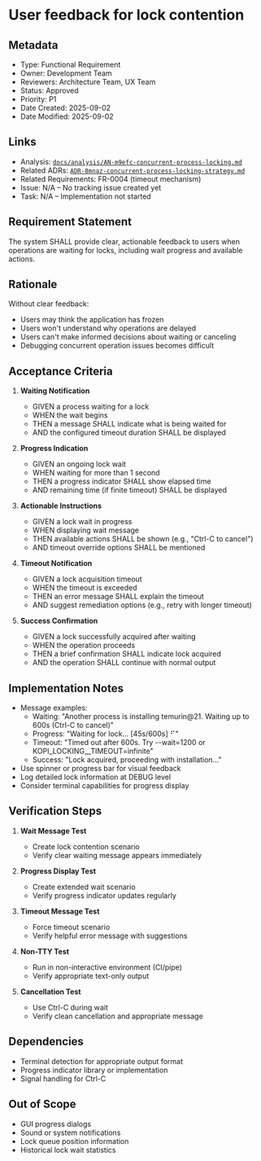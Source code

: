 # User feedback for lock contention

## Metadata
- Type: Functional Requirement
- Owner: Development Team
- Reviewers: Architecture Team, UX Team
- Status: Approved
- Priority: P1
- Date Created: 2025-09-02
- Date Modified: 2025-09-02

## Links
- Analysis: [`docs/analysis/AN-m9efc-concurrent-process-locking.md`](../analysis/AN-m9efc-concurrent-process-locking.md)
- Related ADRs: [`ADR-8mnaz-concurrent-process-locking-strategy.md`](../adr/ADR-8mnaz-concurrent-process-locking-strategy.md)
- Related Requirements: FR-0004 (timeout mechanism)
- Issue: N/A – No tracking issue created yet
- Task: N/A – Implementation not started

## Requirement Statement

The system SHALL provide clear, actionable feedback to users when operations are waiting for locks, including wait progress and available actions.

## Rationale

Without clear feedback:
- Users may think the application has frozen
- Users won't understand why operations are delayed
- Users can't make informed decisions about waiting or canceling
- Debugging concurrent operation issues becomes difficult

## Acceptance Criteria

1. **Waiting Notification**
   - GIVEN a process waiting for a lock
   - WHEN the wait begins
   - THEN a message SHALL indicate what is being waited for
   - AND the configured timeout duration SHALL be displayed

2. **Progress Indication**
   - GIVEN an ongoing lock wait
   - WHEN waiting for more than 1 second
   - THEN a progress indicator SHALL show elapsed time
   - AND remaining time (if finite timeout) SHALL be displayed

3. **Actionable Instructions**
   - GIVEN a lock wait in progress
   - WHEN displaying wait message
   - THEN available actions SHALL be shown (e.g., "Ctrl-C to cancel")
   - AND timeout override options SHALL be mentioned

4. **Timeout Notification**
   - GIVEN a lock acquisition timeout
   - WHEN the timeout is exceeded
   - THEN an error message SHALL explain the timeout
   - AND suggest remediation options (e.g., retry with longer timeout)

5. **Success Confirmation**
   - GIVEN a lock successfully acquired after waiting
   - WHEN the operation proceeds
   - THEN a brief confirmation SHALL indicate lock acquired
   - AND the operation SHALL continue with normal output

## Implementation Notes

- Message examples:
  - Waiting: "Another process is installing temurin@21. Waiting up to 600s (Ctrl-C to cancel)"
  - Progress: "Waiting for lock... [45s/600s] ⠋"
  - Timeout: "Timed out after 600s. Try --wait=1200 or KOPI_LOCKING__TIMEOUT=infinite"
  - Success: "Lock acquired, proceeding with installation..."
- Use spinner or progress bar for visual feedback
- Log detailed lock information at DEBUG level
- Consider terminal capabilities for progress display

## Verification Steps

1. **Wait Message Test**
   - Create lock contention scenario
   - Verify clear waiting message appears immediately

2. **Progress Display Test**
   - Create extended wait scenario
   - Verify progress indicator updates regularly

3. **Timeout Message Test**
   - Force timeout scenario
   - Verify helpful error message with suggestions

4. **Non-TTY Test**
   - Run in non-interactive environment (CI/pipe)
   - Verify appropriate text-only output

5. **Cancellation Test**
   - Use Ctrl-C during wait
   - Verify clean cancellation and appropriate message

## Dependencies

- Terminal detection for appropriate output format
- Progress indicator library or implementation
- Signal handling for Ctrl-C

## Out of Scope

- GUI progress dialogs
- Sound or system notifications
- Lock queue position information
- Historical lock wait statistics